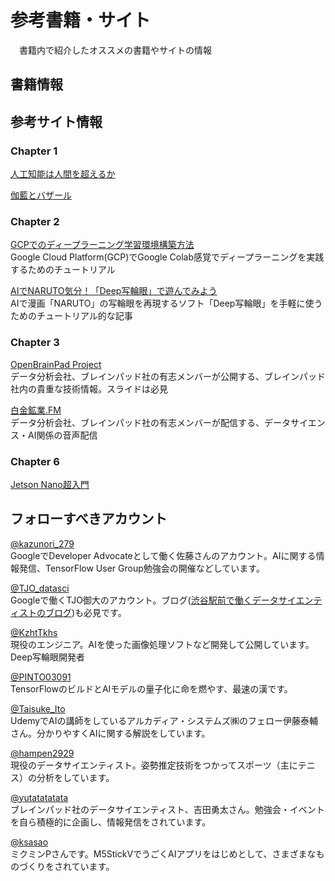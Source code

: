 # 参考書籍・サイト

　書籍内で紹介したオススメの書籍やサイトの情報

## 書籍情報


## 参考サイト情報

### Chapter 1
[人工知能は人間を超えるか](https://amzn.to/2IhvPEj)

[伽藍とバザール](https://cruel.org/freeware/cathedral.html)


### Chapter 2

[GCPでのディープラーニング学習環境構築方法](https://qiita.com/karaage0703/items/77d6d75db9105a5e8983)  
Google Cloud Platform(GCP)でGoogle Colab感覚でディープラーニングを実践するためのチュートリアル

[AIでNARUTO気分！「Deep写輪眼」で遊んでみよう](https://karaage.hatenadiary.jp/entry/2020/10/16/073000)  
AIで漫画「NARUTO」の写輪眼を再現するソフト「Deep写輪眼」を手軽に使うためのチュートリアル的な記事

### Chapter 3

[OpenBrainPad Project](https://brainpad.github.io/OpenBrainPad/)  
データ分析会社、ブレインパッド社の有志メンバーが公開する、ブレインパッド社内の貴重な技術情報。スライドは必見

[白金鉱業.FM](https://shirokane-kougyou.fm/)  
データ分析会社、ブレインパッド社の有志メンバーが配信する、データサイエンス・AI関係の音声配信


### Chapter 6
[Jetson Nano超入門](https://amzn.to/3eGIEUJ)


## フォローすべきアカウント

[@kazunori_279](https://twitter.com/kazunori_279)  
GoogleでDeveloper Advocateとして働く佐藤さんのアカウント。AIに関する情報発信、TensorFlow User Group勉強会の開催などしています。

[@TJO_datasci](https://twitter.com/TJO_datasci)  
Googleで働くTJO御大のアカウント。ブログ([渋谷駅前で働くデータサイエンティストのブログ](https://tjo.hatenablog.com/))も必見です。

[@KzhtTkhs](https://twitter.com/KzhtTkhs)  
現役のエンジニア。AIを使った画像処理ソフトなど開発して公開しています。Deep写輪眼開発者

[@PINTO03091](https://twitter.com/PINTO03091/)  
TensorFlowのビルドとAIモデルの量子化に命を燃やす、最速の漢です。

[@Taisuke_Ito](https://twitter.com/Taisuke_Ito)  
UdemyでAIの講師をしているアルカディア・システムズ㈱のフェロー伊藤泰輔さん。分かりやすくAIに関する解説をしています。

[@hampen2929](https://twitter.com/hampen2929/)  
現役のデータサイエンティスト。姿勢推定技術をつかってスポーツ（主にテニス）の分析をしています。

[@yutatatatata](https://twitter.com/yutatatatata)  
ブレインパッド社のデータサイエンティスト、吉田勇太さん。勉強会・イベントを自ら積極的に企画し、情報発信をされています。

[@ksasao](https://twitter.com/ksasao)  
ミクミンPさんです。M5StickVでうごくAIアプリをはじめとして、さまざまなものづくりをされています。
